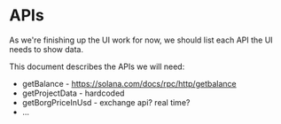 
# APIs

As we're finishing up the UI work for now, we should list each API the UI needs to show data.

This document describes the APIs we will need:
- getBalance - https://solana.com/docs/rpc/http/getbalance
- getProjectData - hardcoded
- getBorgPriceInUsd - exchange api? real time?
- ...
